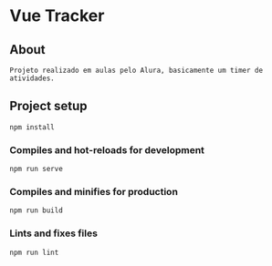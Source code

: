 # Vue Tracker

## About
```
Projeto realizado em aulas pelo Alura, basicamente um timer de atividades.
```

## Project setup
```
npm install
```

### Compiles and hot-reloads for development
```
npm run serve
```

### Compiles and minifies for production
```
npm run build
```

### Lints and fixes files
```
npm run lint
```

